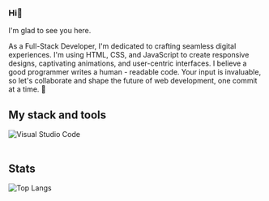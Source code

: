 ### Hi👋
I'm glad to see you here. 

As a Full-Stack Developer, I'm dedicated to crafting seamless digital experiences. I'm using HTML, CSS, and JavaScript to create responsive designs, captivating animations, and user-centric interfaces. I believe a good programmer writes a human - readable code. Your input is invaluable, so let's collaborate and shape the future of web development, one commit at a time. 🚀 
## My stack and tools

<img align="left" alt="Visual Studio Code" src="https://skillicons.dev/icons?i=js,html,css,sass,git,github,vscode,nodejs,react,figma&theme=light"/></br>
</br>
## Stats

![Top Langs](https://github-readme-stats.vercel.app/api/top-langs/?username=SzymonSleboda&layout=compact)
